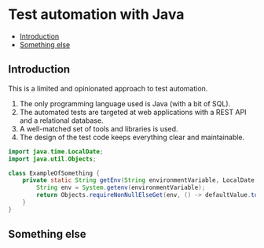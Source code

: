 # Test automation with Java

- [Introduction](#introduction)
- [Something else](#something-else)

## Introduction

This is a limited and opinionated approach to test automation.

1. The only programming language used is Java (with a bit of SQL).
2. The automated tests are targeted at web applications with a REST API and a relational database.
3. A well-matched set of tools and libraries is used.
4. The design of the test code keeps everything clear and maintainable.



```java
import java.time.LocalDate;
import java.util.Objects;

class ExampleOfSomething {
    private static String getEnv(String environmentVariable, LocalDate defaultValue) {
        String env = System.getenv(environmentVariable);
        return Objects.requireNonNullElseGet(env, () -> defaultValue.toString());
    }
}

```


## Something else
